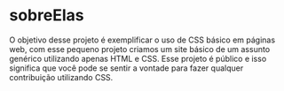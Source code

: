 # sobreElas
O objetivo desse projeto é exemplificar o uso de CSS básico em páginas web, com esse pequeno projeto criamos um site básico de um assunto genérico utilizando apenas HTML e CSS. Esse projeto é público e isso significa que você pode se sentir a vontade para fazer qualquer contribuição utilizando CSS.
